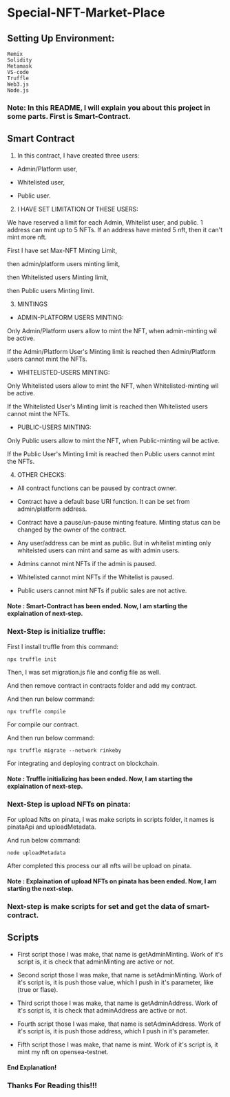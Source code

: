# Special-NFT-Market-Place

## Setting Up Environment:
```
Remix
Solidity
Metamask
VS-code
Truffle
Web3.js
Node.js
```

### Note: In this README, I will explain you about this project in some parts. First is Smart-Contract.

## Smart Contract

1. In this contract, I have created three users:

- Admin/Platform user,

- Whitelisted user,

- Public user.


2. I HAVE SET LIMITATION Of THESE USERS:

We have reserved a limit for each Admin, Whitelist user, and public. 1 address can mint up to 5 NFTs. If an address have minted 5 nft, then it can't mint more nft.

First I have set Max-NFT Minting Limit,

then admin/platform users minting limit,

then Whitelisted users Minting limit,

then Public users Minting limit.      
            

3. MINTINGS

- ADMIN-PLATFORM USERS MINTING: 

Only Admin/Platform users allow to mint the NFT, when admin-minting wil be active.

If the Admin/Platform User's Minting limit is reached then Admin/Platform users cannot mint the NFTs.


- WHITELISTED-USERS MINTING: 

Only Whitelisted users allow to mint the NFT, when Whitelisted-minting wil be active.

If the Whitelisted User's Minting limit is reached then Whitelisted users cannot mint the NFTs.



- PUBLIC-USERS MINTING:

Only Public users allow to mint the NFT, when Public-minting wil be active.

If the Public User's Minting limit is reached then Public users cannot mint the NFTs.


4. OTHER CHECKS:

- All contract functions can be paused by contract owner.   

- Contract have a default base URI function. It can be set from admin/platform address.

- Contract have a pause/un-pause minting feature. Minting status can be changed by the owner of the contract.
 
- Any user/address can be mint as public. But in whitelist minting only whiteisted users can mint and same as with admin users.

- Admins cannot mint NFTs if the admin is paused.

- Whitelisted cannot mint NFTs if the Whitelist is paused.

- Public users cannot mint NFTs if public sales are not active.  

#### Note : Smart-Contract has been ended. Now, I am starting the explaination of next-step.

### Next-Step is initialize truffle:

First I install truffle from this command:
```
npx truffle init
```

Then, I was set migration.js file and config file as well.

And then remove contract in contracts folder and add my contract.

And then run below command:
```
npx truffle compile
```

For compile our contract.

And then run below command:
```
npx truffle migrate --network rinkeby
```

For integrating and deploying contract on blockchain.

#### Note : Truffle initializing has been ended. Now, I am starting the explaination of next-step.

### Next-Step is upload NFTs on pinata:

For upload Nfts on pinata, I was make scripts in scripts folder, it names is pinataApi and uploadMetadata.

And run below command:
```
node uploadMetadata
```

After completed this process our all nfts will be upload on pinata.

#### Note : Explaination of upload NFTs on pinata has been ended. Now, I am starting the next-step.

### Next-step is make scripts for set and get the data of smart-contract.

## Scripts

- First script those I was make, that name is getAdminMinting. Work of it's script is, it is check that adminMinting are active or not.

- Second script those I was make, that name is setAdminMinting. Work of it's script is, it is push those value, which I push in it's parameter, like (true or flase).

- Third script those I was make, that name is getAdminAddress. Work of it's script is, it is check that adminAddress are active or not.

- Fourth script those I was make, that name is setAdminAddress. Work of it's script is, it is push those address, which I push in it's parameter.

- Fifth script those I was make, that name is mint. Work of it's script is, it mint my nft on opensea-testnet.

#### End Explanation!

### Thanks For Reading this!!!
